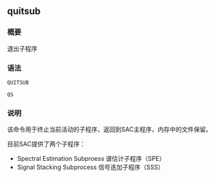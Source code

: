 ## quitsub

### 概要

退出子程序

### 语法

``` {.bash}
QUITSUB
```
``` {.bash}
QS
```


### 说明

该命令用于终止当前活动的子程序，返回到SAC主程序，内存中的文件保留。

目前SAC提供了两个子程序：

-   Spectral Estimation Subproess 谱估计子程序（SPE）
-   Signal Stacking Subprocess 信号迭加子程序（SSS）
